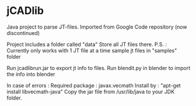 # jCADlib
Java project to parse JT-files. Imported from Google Code repository (now discontinued)


Project includes a folder called "data"
Store all JT files there. P.S. : Currently only works with 1 JT file at a time
sample jt files in "samples" folder

Run jcadlibrun.jar to export jt info to files.
Run blendit.py in blender to import the info into blender


In case of errors : 
Required package : javax.vecmath
Install by : "apt-get install libvecmath-java"
Copy the jar file from /usr/lib/java to your JDK folder.
